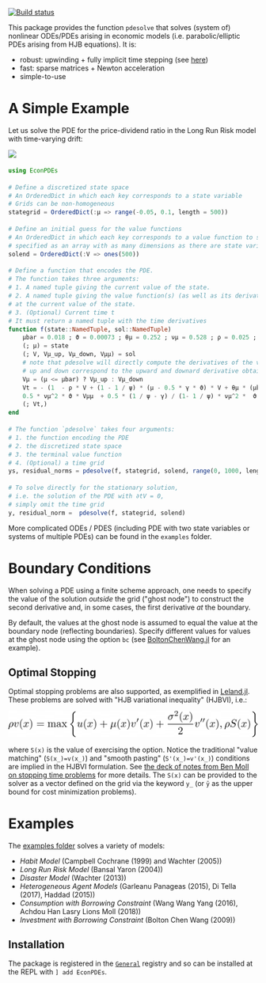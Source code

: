 [![Build status](https://github.com/matthieugomez/EconPDEs.jl/workflows/CI/badge.svg)](https://github.com/matthieugomez/EconPDEs.jl/actions)


This package provides the function `pdesolve` that solves (system of) nonlinear ODEs/PDEs arising in economic models (i.e. parabolic/elliptic PDEs arising from HJB equations). It is:

- robust: upwinding + fully implicit time stepping (see [here](https://github.com/matthieugomez/EconPDEs.jl/blob/master/examples/details.pdf))
- fast: sparse matrices + Newton acceleration
- simple-to-use

# A Simple Example

Let us solve the PDE for the price-dividend ratio in the Long Run Risk model with time-varying drift:
<!-- 
1 - \rho V + (1 - \frac{1}{\psi})(\mu - \frac{1}{2}\gamma \vartheta)V + \theta_\mu(\overline{\mu} - \mu) \partial_\mu V + \frac{1}{2}\frac{\frac{1}{\psi}-\gamma}{1-\frac{1}{\psi}}\nu_\mu^2 \vartheta \frac{(\partial_\mu V)^2}{V} + \frac{1}{2}\nu_\mu^2 \vartheta \partial_{\mu\mu}V  + \partial_t V  = 0
-->
<img src="img/by.png">

```julia
using EconPDEs

# Define a discretized state space
# An OrderedDict in which each key corresponds to a state variable
# Grids can be non-homogeneous
stategrid = OrderedDict(:μ => range(-0.05, 0.1, length = 500))

# Define an initial guess for the value functions
# An OrderedDict in which each key corresponds to a value function to solve for, 
# specified as an array with as many dimensions as there are state variables
solend = OrderedDict(:V => ones(500))

# Define a function that encodes the PDE. 
# The function takes three arguments:
# 1. A named tuple giving the current value of the state. 
# 2. A named tuple giving the value function(s) (as well as its derivatives)
# at the current value of the state. 
# 3. (Optional) Current time t
# It must return a named tuple with the time derivatives
function f(state::NamedTuple, sol::NamedTuple)
	μbar = 0.018 ; ϑ = 0.00073 ; θμ = 0.252 ; νμ = 0.528 ; ρ = 0.025 ; ψ = 1.5 ; γ = 7.5
	(; μ) = state
	(; V, Vμ_up, Vμ_down, Vμμ) = sol
	# note that pdesolve will directly compute the derivatives of the valuefunction.
	# up and down correspond to the upward and downard derivative obtained by first difference
	Vμ = (μ <= μbar) ? Vμ_up : Vμ_down
	Vt = - (1  - ρ * V + (1 - 1 / ψ) * (μ - 0.5 * γ * ϑ) * V + θμ * (μbar - μ) * Vμ +
	0.5 * νμ^2 * ϑ * Vμμ  + 0.5 * (1 / ψ - γ) / (1- 1 / ψ) * νμ^2 *  ϑ * Vμ^2/V)
	(; Vt,)
end

# The function `pdesolve` takes four arguments:
# 1. the function encoding the PDE
# 2. the discretized state space
# 3. the terminal value function
# 4. (Optional) a time grid
ys, residual_norms = pdesolve(f, stategrid, solend, range(0, 1000, length = 100))

# To solve directly for the stationary solution, 
# i.e. the solution of the PDE with ∂tV = 0,
# simply omit the time grid
y, residual_norm =  pdesolve(f, stategrid, solend)
```
More complicated ODEs / PDES (including PDE with two state variables or systems of multiple PDEs) can be found in the `examples` folder. 



# Boundary Conditions
When solving a PDE using a finite scheme approach, one needs to specify the value of the solution *outside* the grid ("ghost node") to construct the second derivative and, in some cases, the first derivative *at* the boundary. 

By default, the values at the ghost node is assumed to equal the value at the boundary node (reflecting boundaries). Specify different values for values at the ghost node using the option `bc` (see [BoltonChenWang.jl](https://github.com/matthieugomez/EconPDEs.jl/blob/master/examples/InvestmentProblem/BoltonChenWang.jl) for an example).

## Optimal Stopping
Optimal stopping problems are also supported, as exemplified in [Leland.jl](examples/OptimalStoppingTime/Leland.jl). These problems are solved with "HJB variational inequality" (HJBVI), i.e.:

<img src="img/hjbvi.png">

where `S(x)` is the value of exercising the option. Notice the traditional "value matching" (`S(x̲)=v(x̲)`) and "smooth pasting" (`S'(x̲)=v'(x̲)`) conditions are implied in the HJBVI formulation. See [the deck of notes from Ben Moll on stopping time problems](https://benjaminmoll.com/codes/) for more details. The `S(x)` can be provided to the solver as a vector defined on the grid via the keyword `y̲` (or `ȳ` as the upper bound for cost minimization problems).


# Examples
The [examples folder](https://github.com/matthieugomez/EconPDEs.jl/tree/master/examples)  solves a variety of models:
- *Habit Model* (Campbell Cochrane (1999) and Wachter (2005))
- *Long Run Risk Model* (Bansal Yaron (2004))
- *Disaster Model* (Wachter (2013))
- *Heterogeneous Agent Models* (Garleanu Panageas (2015), Di Tella (2017), Haddad (2015))
- *Consumption with Borrowing Constraint* (Wang Wang Yang (2016), Achdou Han Lasry Lions Moll (2018))
- *Investment with Borrowing Constraint* (Bolton Chen Wang (2009))

## Installation
The package is registered in the [`General`](https://github.com/JuliaRegistries/General) registry and so can be installed at the REPL with `] add EconPDEs`.

